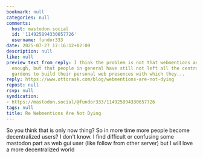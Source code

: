 ```yaml
---
bookmark: null
categories: null
comments:
  host: mastodon.social
  id: '114925894330657726'
  username: fundor333
date: 2025-07-27 17:16:12+02:00
description: null
like: null
preview_text_from_reply: I think the problem is not that webmentions are not used
  enough, but that people in general have still not left all the centralized walled
  gardens to build their personal web presences with which they...
reply: https://www.ottorask.com/blog/webmentions-are-not-dying
repost: null
rsvp: null
syndication:
- https://mastodon.social/@fundor333/114925894330657726
tags: null
title: Re Webmentions Are Not Dying
---
```


So you think that is only now thing? So in more time more people become decentralized users? I don't know. I find difficult or confusing some mastodon part as web gui user (like follow from other server) but I will love a more decentralized world